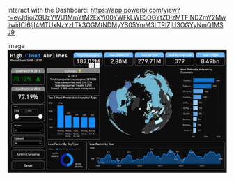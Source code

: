 Interact with the Dashboard: https://app.powerbi.com/view?r=eyJrIjoiZGUzYWU1MmYtM2ExYi00YWFkLWE5OGYtZDIzMTFlNDZmY2MwIiwidCI6IjI4MTUxNzYzLTk3OGMtNDMyYS05YmM3LTRlZjU3OGYyNmQ1MSJ9

image
![image alt](https://github.com/Arnab41/High-cloud-airlines-/blob/main/image.png)
